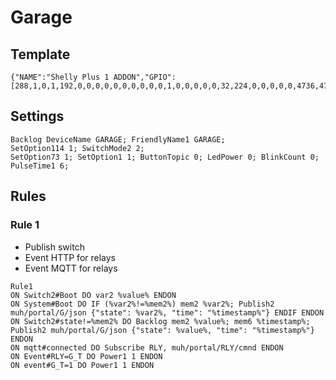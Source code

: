 # Garage

## Template
```
{"NAME":"Shelly Plus 1 ADDON","GPIO":[288,1,0,1,192,0,0,0,0,0,0,0,0,0,0,1,0,0,0,0,0,32,224,0,0,0,0,0,4736,4705,0,0,0,0,0,0],"FLAG":0,"BASE":1}
```
## Settings
```
Backlog DeviceName GARAGE; FriendlyName1 GARAGE; 
SetOption114 1; SwitchMode2 2;
SetOption73 1; SetOption1 1; ButtonTopic 0; LedPower 0; BlinkCount 0;
PulseTime1 6; 
```

## Rules
### Rule 1
- Publish switch
- Event HTTP for relays
- Event MQTT for relays
```
Rule1
ON Switch2#Boot DO var2 %value% ENDON
ON System#Boot DO IF (%var2%!=%mem2%) mem2 %var2%; Publish2 muh/portal/G/json {"state": %var2%, "time": "%timestamp%"} ENDIF ENDON
ON Switch2#state!=%mem2% DO Backlog mem2 %value%; mem6 %timestamp%; Publish2 muh/portal/G/json {"state": %value%, "time": "%timestamp%"} ENDON
ON mqtt#connected DO Subscribe RLY, muh/portal/RLY/cmnd ENDON
ON Event#RLY=G_T DO Power1 1 ENDON
ON event#G_T=1 DO Power1 1 ENDON
```

